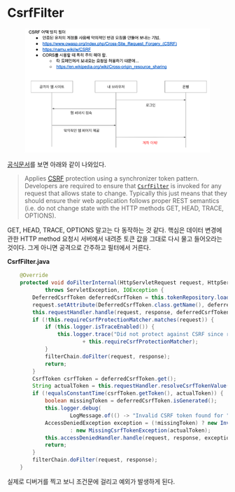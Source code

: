 # CsrfFilter

<figure><img src="../../.gitbook/assets/image (29).png" alt=""><figcaption></figcaption></figure>

[공식문서](https://docs.spring.io/spring-security/site/docs/current/api/org/springframework/security/web/csrf/CsrfFilter.html)를 보면 아래와 같이 나와있다.

> Applies [CSRF](https://www.owasp.org/index.php/Cross-Site\_Request\_Forgery\_\(CSRF\)) protection using a synchronizer token pattern. Developers are required to ensure that [`CsrfFilter`](https://docs.spring.io/spring-security/site/docs/current/api/org/springframework/security/web/csrf/CsrfFilter.html) is invoked for any request that allows state to change. Typically this just means that they should ensure their web application follows proper REST semantics (i.e. do not change state with the HTTP methods GET, HEAD, TRACE, OPTIONS).

GET, HEAD, TRACE, OPTIONS 말고는 다 동작하는 것 같다. 핵심은 데이터 변경에 관한 HTTP method 요청시 서버에서 내려준 토큰 값을 그대로 다시 물고 들어오라는 것이다. 그게 아니면 공격으로 간주하고 필터에서 거른다.

**CsrfFilter.java**

```java
	@Override
	protected void doFilterInternal(HttpServletRequest request, HttpServletResponse response, FilterChain filterChain)
			throws ServletException, IOException {
		DeferredCsrfToken deferredCsrfToken = this.tokenRepository.loadDeferredToken(request, response);
		request.setAttribute(DeferredCsrfToken.class.getName(), deferredCsrfToken);
		this.requestHandler.handle(request, response, deferredCsrfToken::get);
		if (!this.requireCsrfProtectionMatcher.matches(request)) {
			if (this.logger.isTraceEnabled()) {
				this.logger.trace("Did not protect against CSRF since request did not match "
						+ this.requireCsrfProtectionMatcher);
			}
			filterChain.doFilter(request, response);
			return;
		}
		CsrfToken csrfToken = deferredCsrfToken.get();
		String actualToken = this.requestHandler.resolveCsrfTokenValue(request, csrfToken);
		if (!equalsConstantTime(csrfToken.getToken(), actualToken)) {
			boolean missingToken = deferredCsrfToken.isGenerated();
			this.logger.debug(
					LogMessage.of(() -> "Invalid CSRF token found for " + UrlUtils.buildFullRequestUrl(request)));
			AccessDeniedException exception = (!missingToken) ? new InvalidCsrfTokenException(csrfToken, actualToken)
					: new MissingCsrfTokenException(actualToken);
			this.accessDeniedHandler.handle(request, response, exception);
			return;
		}
		filterChain.doFilter(request, response);
	}
```

실제로 디버거를 찍고 보니 조건문에 걸리고 예외가 발생하게 된다.&#x20;
